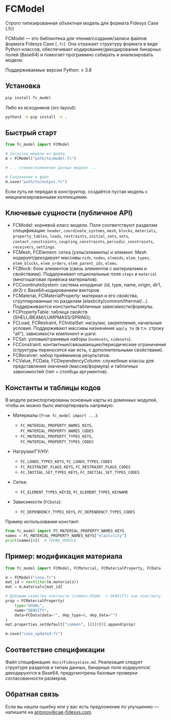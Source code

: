 # FCModel

Строго типизированная объектная модель для формата Fidesys Case (.fc)

FCModel — это библиотека для чтения/создания/записи файлов формата Fidesys Case (`.fc`). Она отражает структуру формата в виде Python‑классов, обеспечивает кодирование/декодирование бинарных полей (Base64) и помогает программно собирать и анализировать модели.

Поддерживаемые версии Python: ≥ 3.8

## Установка

```bash
pip install fc_model
```

Либо из исходников (src‑layout):
```bash
python3 -m pip install -e .
```

## Быстрый старт

```python
from fc_model import FCModel

# Загрузка модели из файла
m = FCModel("path/to/model.fc")

# ... чтение/изменение данных модели ...

# Сохранение в файл
m.save("path/to/output.fc")
```

Если путь не передан в конструктор, создаётся пустая модель с инициализированными коллекциями.

## Ключевые сущности (публичное API)

- FCModel: корневой класс модели. Поля соответствуют разделам спецификации: `header`, `coordinate_systems`, `mesh`, `blocks`, `materials`, `property_tables`, `loads`, `restraints`, `initial_sets`, `sets`, `contact_constraints`, `coupling_constraints`, `periodic_constraints`, `receivers`, `settings`.
- FCMesh, FCElement: сетка (узлы/элементы) и элемент. Mesh кодирует/декодирует массивы `nids`, `nodes`, `elemids`, `elem_types`, `elem_blocks`, `elem_orders`, `elem_parent_ids`, `elems`.
- FCBlock: блок элементов (связь элементов с материалами и свойствами). Поддерживает опциональные поля `steps` и `material` (многошаговая привязка материалов).
- FCCoordinateSystem: система координат (id, type, name, origin, dir1, dir2) с Base64‑кодированием векторов.
- FCMaterial, FCMaterialProperty: материал и его свойства, сгруппированные по разделам (elasticity/common/thermal/...). Поддерживаются константы/табличные зависимости/формулы.
- FCPropertyTable: таблица свойств (SHELL/BEAM/LUMPMASS/SPRING);
- FCLoad, FCRestraint, FCInitialSet: нагрузки, закрепления, начальные условия. Поддерживают массивы назначения `apply_to` (в т.ч. строку "all"), зависимости компонент и шаги.
- FCSet: узловые/граневые наборы (`nodesets`, `sidesets`).
- FCConstraint: контактные/связывающие/периодические ограничения (структуры переносятся как есть, с дополнительными свойствами).
- FCReceiver: набор приёмников результатов.
- FCValue, FCData, FCDependencyColumn: служебные классы для представления значений (массив/формула) и табличных зависимостей (тип + столбцы аргументов).

## Константы и таблицы кодов

В модуле реэкспортированы основные карты из доменных модулей, чтобы их можно было импортировать напрямую:

- Материалы (`from fc_model import ...`):
  - `FC_MATERIAL_PROPERTY_NAMES_KEYS`, `FC_MATERIAL_PROPERTY_NAMES_CODES`
  - `FC_MATERIAL_PROPERTY_TYPES_KEYS`, `FC_MATERIAL_PROPERTY_TYPES_CODES`

- Нагрузки/ГУ/НУ:
  - `FC_LOADS_TYPES_KEYS`, `FC_LOADS_TYPES_CODES`
  - `FC_RESTRAINT_FLAGS_KEYS`, `FC_RESTRAINT_FLAGS_CODES`
  - `FC_INITIAL_SET_TYPES_KEYS`, `FC_INITIAL_SET_TYPES_CODES`

- Сетка:
  - `FC_ELEMENT_TYPES_KEYID`, `FC_ELEMENT_TYPES_KEYNAME`

- Зависимости (`FCData`):
  - `FC_DEPENDENCY_TYPES_KEYS`, `FC_DEPENDENCY_TYPES_CODES`

Пример использования констант:
```python
from fc_model import FC_MATERIAL_PROPERTY_NAMES_KEYS
names = FC_MATERIAL_PROPERTY_NAMES_KEYS["elasticity"]
print(names[0])  # YOUNG_MODULE
```

## Пример: модификация материала
```python
from fc_model import FCModel, FCMaterial, FCMaterialProperty, FCData

m = FCModel("case.fc")
mat_id = next(iter(m.materials))
mat = m.materials[mat_id]

# Добавим свойство плотности (common.USUAL -> DENSITY) как константу
prop = FCMaterialProperty(
    type="USUAL",
    name="DENSITY",
    data=FCData(data="", dep_type=0, dep_data="")
)
mat.properties.setdefault("common", [[]])[0].append(prop)

m.save("case_updated.fc")
```

## Соответствие спецификации

Файл спецификации: `docs/FidesysCase.md`. Реализация следует структуре разделов и типам данных, бинарные поля кодируются/декодируются в Base64, предусмотрены базовые проверки согласованности размеров.

## Обратная связь

Если вы нашли ошибку или у вас есть предложение по улучшению — напишите на antonov@cae-fidesys.com.

